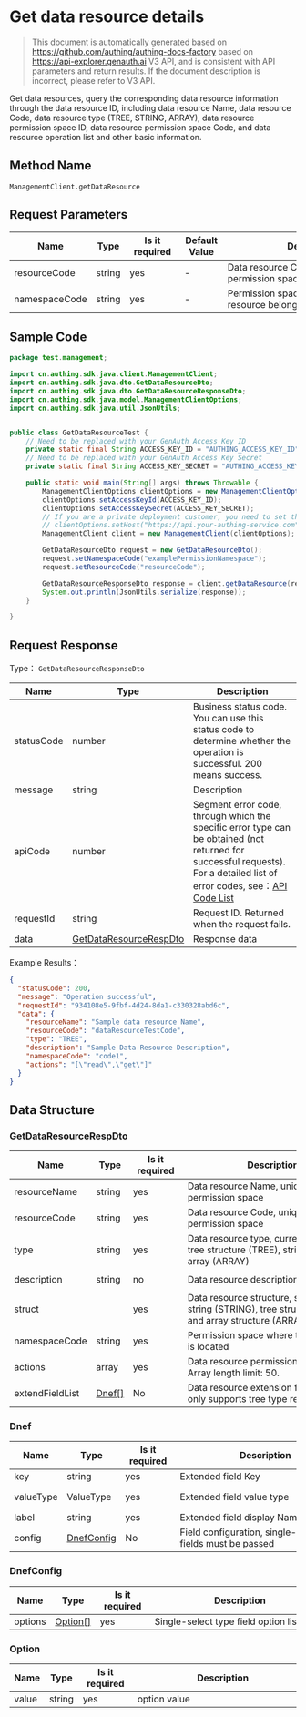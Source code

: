 # Get data resource details

<!--
Warning⚠️:
Do not modify this document directly,
https://github.com/Authing/authing-docs-factory
Use this project to generate
-->

<LastUpdated />

> This document is automatically generated based on https://github.com/authing/authing-docs-factory based on https://api-explorer.genauth.ai V3 API, and is consistent with API parameters and return results. If the document description is incorrect, please refer to V3 API.

Get data resources, query the corresponding data resource information through the data resource ID, including data resource Name, data resource Code, data resource type (TREE, STRING, ARRAY), data resource permission space ID, data resource permission space Code, and data resource operation list and other basic information.

## Method Name

`ManagementClient.getDataResource`

## Request Parameters

| Name          | Type   | <div style="width:80px">Is it required</div> | <div style="width:60px">Default Value</div> | <div style="width:300px">Description</div>          | <div style="width:200px">Example Value</div> |
| ------------- | ------ | -------------------------------------------- | ------------------------------------------- | --------------------------------------------------- | -------------------------------------------- |
| resourceCode  | string | yes                                          | -                                           | Data resource Code, unique in the permission space  | `dataResourceTestCode`                       |
| namespaceCode | string | yes                                          | -                                           | Permission space to which the data resource belongs | `examplePermissionNamespace`                 |

## Sample Code

```java
package test.management;

import cn.authing.sdk.java.client.ManagementClient;
import cn.authing.sdk.java.dto.GetDataResourceDto;
import cn.authing.sdk.java.dto.GetDataResourceResponseDto;
import cn.authing.sdk.java.model.ManagementClientOptions;
import cn.authing.sdk.java.util.JsonUtils;


public class GetDataResourceTest {
    // Need to be replaced with your GenAuth Access Key ID
    private static final String ACCESS_KEY_ID = "AUTHING_ACCESS_KEY_ID";
    // Need to be replaced with your GenAuth Access Key Secret
    private static final String ACCESS_KEY_SECRET = "AUTHING_ACCESS_KEY_SECRET";

    public static void main(String[] args) throws Throwable {
        ManagementClientOptions clientOptions = new ManagementClientOptions();
        clientOptions.setAccessKeyId(ACCESS_KEY_ID);
        clientOptions.setAccessKeySecret(ACCESS_KEY_SECRET);
        // If you are a private deployment customer, you need to set the GenAuth service domain name
        // clientOptions.setHost("https://api.your-authing-service.com");
        ManagementClient client = new ManagementClient(clientOptions);

        GetDataResourceDto request = new GetDataResourceDto();
        request.setNamespaceCode("examplePermissionNamespace");
        request.setResourceCode("resourceCode");

        GetDataResourceResponseDto response = client.getDataResource(request);
        System.out.println(JsonUtils.serialize(response));
    }

}
```

## Request Response

Type： `GetDataResourceResponseDto`

| Name       | Type                                                         | Description                                                                                                                                                                                                                                                                                                                                       |
| ---------- | ------------------------------------------------------------ | ------------------------------------------------------------------------------------------------------------------------------------------------------------------------------------------------------------------------------------------------------------------------------------------------------------------------------------------------- |
| statusCode | number                                                       | Business status code. You can use this status code to determine whether the operation is successful. 200 means success.                                                                                                                                                                                                                           |
| message    | string                                                       | Description                                                                                                                                                                                                                                                                                                                                       |
| apiCode    | number                                                       | Segment error code, through which the specific error type can be obtained (not returned for successful requests). For a detailed list of error codes, see：[API Code List](https://api-explorer.genauth.ai/?tag=group/%E5%BC%80%E5%8F%91%E5%87%86%E5%A4%87#tag/%E5%BC%80%E5%8F%91%E5%87%86%E5%A4%87/%E9%94%99%E8%AF%AF%E5%A4%84%E7%90%86/apiCode) |
| requestId  | string                                                       | Request ID. Returned when the request fails.                                                                                                                                                                                                                                                                                                      |
| data       | <a href="#GetDataResourceRespDto">GetDataResourceRespDto</a> | Response data                                                                                                                                                                                                                                                                                                                                     |

Example Results：

```json
{
  "statusCode": 200,
  "message": "Operation successful",
  "requestId": "934108e5-9fbf-4d24-8da1-c330328abd6c",
  "data": {
    "resourceName": "Sample data resource Name",
    "resourceCode": "dataResourceTestCode",
    "type": "TREE",
    "description": "Sample Data Resource Description",
    "namespaceCode": "code1",
    "actions": "[\"read\",\"get\"]"
  }
}
```

## Data Structure

### <a id="GetDataResourceRespDto"></a> GetDataResourceRespDto

| Name            | Type                       | <div style="width:80px">Is it required</div> | <div style="width:300px">Description</div>                                                            | <div style="width:200px">Example Value</div> |
| --------------- | -------------------------- | -------------------------------------------- | ----------------------------------------------------------------------------------------------------- | -------------------------------------------- |
| resourceName    | string                     | yes                                          | Data resource Name, unique in the permission space                                                    | `Sample data resource Name`                  |
| resourceCode    | string                     | yes                                          | Data resource Code, unique in the permission space                                                    | `dataResourceTestCode`                       |
| type            | string                     | yes                                          | Data resource type, currently supports tree structure (TREE), string (STRING), array (ARRAY)          | TREE                                         |
| description     | string                     | no                                           | Data resource description                                                                             | `Sample Data Resource Description`           |
| struct          |                            | yes                                          | Data resource structure, supports string (STRING), tree structure (TREE) and array structure (ARRAY). |                                              |
| namespaceCode   | string                     | yes                                          | Permission space where the data policy is located                                                     | `code1`                                      |
| actions         | array                      | yes                                          | Data resource permission operation list Array length limit: 50.                                       | `["read","get"]`                             |
| extendFieldList | <a href="#Dnef">Dnef[]</a> | No                                           | Data resource extension field (currently only supports tree type resources)                           |                                              |

### <a id="Dnef"></a> Dnef

| Name      | Type                                 | <div style="width:80px">Is it required</div> | <div style="width:300px">Description</div>                    | <div style="width:200px">Example Value</div> |
| --------- | ------------------------------------ | -------------------------------------------- | ------------------------------------------------------------- | -------------------------------------------- |
| key       | string                               | yes                                          | Extended field Key                                            | `str`                                        |
| valueType | ValueType                            | yes                                          | Extended field value type                                     | `STRING` (text), `SELECT` (single choice)    |
| label     | string                               | yes                                          | Extended field display Name                                   | `str_label`                                  |
| config    | <a href="#DnefConfig">DnefConfig</a> | No                                           | Field configuration, single-select type fields must be passed |                                              |

### <a id="DnefConfig"></a> DnefConfig

| Name    | Type                           | <div style="width:80px">Is it required</div> | <div style="width:300px">Description</div> | <div style="width:200px">Example Value</div> |
| ------- | ------------------------------ | -------------------------------------------- | ------------------------------------------ | -------------------------------------------- |
| options | <a href="#Option">Option[]</a> | yes                                          | Single-select type field option list       |                                              |

### <a id="Option"></a> Option

| Name  | Type   | <div style="width:80px">Is it required</div> | <div style="width:300px">Description</div> | <div style="width:200px">Example Value</div> |
| ----- | ------ | -------------------------------------------- | ------------------------------------------ | -------------------------------------------- |
| value | string | yes                                          | option value                               | `option1`                                    |
